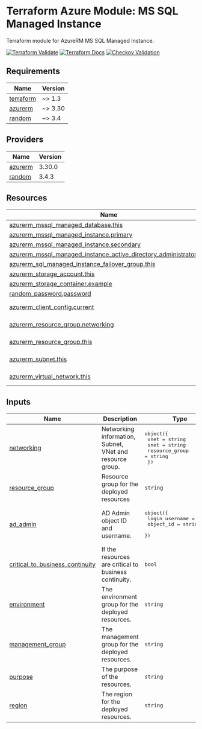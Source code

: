 <!-- BEGIN_TF_DOCS -->
# Terraform Azure Module: MS SQL Managed Instance

Terraform module for AzureRM MS SQL Managed Instance.

[![Terraform Validate](https://github.com/BancoArbi/terraform-azurerm-module-sql-mi/actions/workflows/terraform-validate.yml/badge.svg)](https://github.com/BancoArbi/terraform-azurerm-module-sql-mi/actions/workflows/terraform-validate.yml)
[![Terraform Docs](https://github.com/BancoArbi/terraform-azurerm-module-sql-mi/actions/workflows/terraform-docs.yml/badge.svg)](https://github.com/BancoArbi/terraform-azurerm-module-sql-mi/actions/workflows/terraform-docs.yml)
[![Checkov Validation](https://github.com/BancoArbi/terraform-azurerm-module-sql-mi/actions/workflows/checkov.yml/badge.svg)](https://github.com/BancoArbi/terraform-azurerm-module-sql-mi/actions/workflows/checkov.yml)

## Requirements

| Name | Version |
|------|---------|
| <a name="requirement_terraform"></a> [terraform](#requirement\_terraform) | ~> 1.3 |
| <a name="requirement_azurerm"></a> [azurerm](#requirement\_azurerm) | ~> 3.30 |
| <a name="requirement_random"></a> [random](#requirement\_random) | ~> 3.4 |

## Providers

| Name | Version |
|------|---------|
| <a name="provider_azurerm"></a> [azurerm](#provider\_azurerm) | 3.30.0 |
| <a name="provider_random"></a> [random](#provider\_random) | 3.4.3 |

## Resources

| Name | Type |
|------|------|
| [azurerm_mssql_managed_database.this](https://registry.terraform.io/providers/hashicorp/azurerm/latest/docs/resources/mssql_managed_database) | resource |
| [azurerm_mssql_managed_instance.primary](https://registry.terraform.io/providers/hashicorp/azurerm/latest/docs/resources/mssql_managed_instance) | resource |
| [azurerm_mssql_managed_instance.secondary](https://registry.terraform.io/providers/hashicorp/azurerm/latest/docs/resources/mssql_managed_instance) | resource |
| [azurerm_mssql_managed_instance_active_directory_administrator.this](https://registry.terraform.io/providers/hashicorp/azurerm/latest/docs/resources/mssql_managed_instance_active_directory_administrator) | resource |
| [azurerm_sql_managed_instance_failover_group.this](https://registry.terraform.io/providers/hashicorp/azurerm/latest/docs/resources/sql_managed_instance_failover_group) | resource |
| [azurerm_storage_account.this](https://registry.terraform.io/providers/hashicorp/azurerm/latest/docs/resources/storage_account) | resource |
| [azurerm_storage_container.example](https://registry.terraform.io/providers/hashicorp/azurerm/latest/docs/resources/storage_container) | resource |
| [random_password.password](https://registry.terraform.io/providers/hashicorp/random/latest/docs/resources/password) | resource |
| [azurerm_client_config.current](https://registry.terraform.io/providers/hashicorp/azurerm/latest/docs/data-sources/client_config) | data source |
| [azurerm_resource_group.networking](https://registry.terraform.io/providers/hashicorp/azurerm/latest/docs/data-sources/resource_group) | data source |
| [azurerm_resource_group.this](https://registry.terraform.io/providers/hashicorp/azurerm/latest/docs/data-sources/resource_group) | data source |
| [azurerm_subnet.this](https://registry.terraform.io/providers/hashicorp/azurerm/latest/docs/data-sources/subnet) | data source |
| [azurerm_virtual_network.this](https://registry.terraform.io/providers/hashicorp/azurerm/latest/docs/data-sources/virtual_network) | data source |

## Inputs

| Name | Description | Type | Default | Required |
|------|-------------|------|---------|:--------:|
| <a name="input_networking"></a> [networking](#input\_networking) | Networking information, Subnet, VNet and resource group. | <pre>object({<br>    vnet           = string<br>    snet           = string<br>    resource_group = string<br>  })</pre> | n/a | yes |
| <a name="input_resource_group"></a> [resource\_group](#input\_resource\_group) | Resource group for the deployed resources | `string` | n/a | yes |
| <a name="input_ad_admin"></a> [ad\_admin](#input\_ad\_admin) | AD Admin object ID and username. | <pre>object({<br>    login_username = string<br>    object_id      = string<br>  })</pre> | <pre>{<br>  "login_username": "dbadmin",<br>  "object_id": "87a61c6e-ff4b-49d9-90ff-c38d59ab22fb"<br>}</pre> | no |
| <a name="input_critical_to_business_continuity"></a> [critical\_to\_business\_continuity](#input\_critical\_to\_business\_continuity) | If the resources are critical to business continuity. | `bool` | `false` | no |
| <a name="input_environment"></a> [environment](#input\_environment) | The environment group for the deployed resources. | `string` | `"PRD1"` | no |
| <a name="input_management_group"></a> [management\_group](#input\_management\_group) | The management group for the deployed resources. | `string` | `"Banco Arbi"` | no |
| <a name="input_purpose"></a> [purpose](#input\_purpose) | The purpose of the resources. | `string` | `"plt"` | no |
| <a name="input_region"></a> [region](#input\_region) | The region for the deployed resources. | `string` | `"East US"` | no |
<!-- END_TF_DOCS -->
